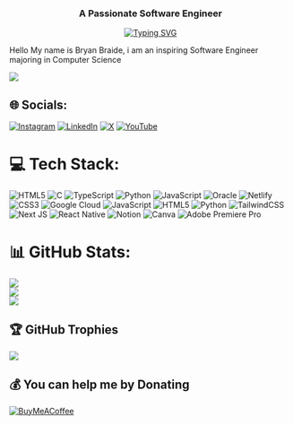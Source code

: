 <h3 align="center">A Passionate Software Engineer</h3>
<!-- markdownlint-disable MD033 MD041 -->
<p align="center">
<a href="https://git.io/typing-svg"><img src="https://readme-typing-svg.demolab.com?font=Times+New+Roman&pause=1000&color=21520EEB&random=false&width=435&lines=Technology+is+best+when+it+brings+people+together.+" alt="Typing SVG" /></a>
</p>
Hello My name is Bryan Braide, i am an inspiring Software Engineer majoring in Computer Science

[![](https://visitcount.itsvg.in/api?id=Koribraide&icon=0&color=1)](https://visitcount.itsvg.in)
## 🌐 Socials:
[![Instagram](https://img.shields.io/badge/Instagram-%23E4405F.svg?logo=Instagram&logoColor=white)](https://instagram.com/bryanbraide_) [![LinkedIn](https://img.shields.io/badge/LinkedIn-%230077B5.svg?logo=linkedin&logoColor=white)](https://linkedin.com/in/bryanbraide) [![X](https://img.shields.io/badge/X-black.svg?logo=X&logoColor=white)](https://x.com/BryanBraide_) [![YouTube](https://img.shields.io/badge/YouTube-%23FF0000.svg?logo=YouTube&logoColor=white)](https://youtube.com/@BryanBraide) 

# 💻 Tech Stack:
![HTML5](https://img.shields.io/badge/html5-%23E34F26.svg?style=for-the-badge&logo=html5&logoColor=white) ![C](https://img.shields.io/badge/c-%2300599C.svg?style=for-the-badge&logo=c&logoColor=white) ![TypeScript](https://img.shields.io/badge/typescript-%23007ACC.svg?style=for-the-badge&logo=typescript&logoColor=white) ![Python](https://img.shields.io/badge/python-3670A0?style=for-the-badge&logo=python&logoColor=ffdd54) ![JavaScript](https://img.shields.io/badge/javascript-%23323330.svg?style=for-the-badge&logo=javascript&logoColor=%23F7DF1E) ![Oracle](https://img.shields.io/badge/Oracle-F80000?style=for-the-badge&logo=oracle&logoColor=white) ![Netlify](https://img.shields.io/badge/netlify-%23000000.svg?style=for-the-badge&logo=netlify&logoColor=#00C7B7) ![CSS3](https://img.shields.io/badge/css3-%231572B6.svg?style=for-the-badge&logo=css3&logoColor=white) ![Google Cloud](https://img.shields.io/badge/GoogleCloud-%234285F4.svg?style=for-the-badge&logo=google-cloud&logoColor=white) ![JavaScript](https://img.shields.io/badge/javascript-%23323330.svg?style=for-the-badge&logo=javascript&logoColor=%23F7DF1E) ![HTML5](https://img.shields.io/badge/html5-%23E34F26.svg?style=for-the-badge&logo=html5&logoColor=white) ![Python](https://img.shields.io/badge/python-3670A0?style=for-the-badge&logo=python&logoColor=ffdd54) ![TailwindCSS](https://img.shields.io/badge/tailwindcss-%2338B2AC.svg?style=for-the-badge&logo=tailwind-css&logoColor=white) ![Next JS](https://img.shields.io/badge/Next-black?style=for-the-badge&logo=next.js&logoColor=white) ![React Native](https://img.shields.io/badge/react_native-%2320232a.svg?style=for-the-badge&logo=react&logoColor=%2361DAFB) ![Notion](https://img.shields.io/badge/Notion-%23000000.svg?style=for-the-badge&logo=notion&logoColor=white) ![Canva](https://img.shields.io/badge/Canva-%2300C4CC.svg?style=for-the-badge&logo=Canva&logoColor=white) ![Adobe Premiere Pro](https://img.shields.io/badge/Adobe%20Premiere%20Pro-9999FF.svg?style=for-the-badge&logo=Adobe%20Premiere%20Pro&logoColor=white)
# 📊 GitHub Stats:
![](https://github-readme-stats.vercel.app/api?username=Koribraide&theme=radical&hide_border=false&include_all_commits=true&count_private=true)<br/>
![](https://github-readme-streak-stats.herokuapp.com/?user=Koribraide&theme=radical&hide_border=false)<br/>
![](https://github-readme-stats.vercel.app/api/top-langs/?username=Koribraide&theme=radical&hide_border=false&include_all_commits=true&count_private=true&layout=compact)


## 🏆 GitHub Trophies
![](https://github-profile-trophy.vercel.app/?username=Koribraide&theme=dracula&no-frame=false&no-bg=true&margin-w=4)



  ## 💰 You can help me by Donating
  [![BuyMeACoffee](https://img.shields.io/badge/Buy%20Me%20a%20Coffee-ffdd00?style=for-the-badge&logo=buy-me-a-coffee&logoColor=black)](https://buymeacoffee.com/bryanbraide) 

  
<!-- Proudly created with GPRM ( https://gprm.itsvg.in ) -->
